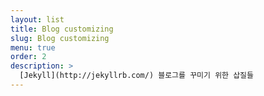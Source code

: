 ```yaml
---
layout: list
title: Blog customizing
slug: Blog customizing
menu: true
order: 2
description: >
  [Jekyll](http://jekyllrb.com/) 블로그를 꾸미기 위한 삽질들
---
```

